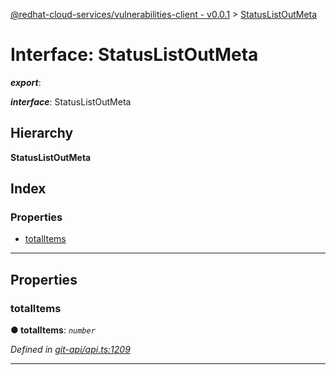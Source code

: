 [@redhat-cloud-services/vulnerabilities-client - v0.0.1](../README.md) > [StatusListOutMeta](../interfaces/statuslistoutmeta.md)

# Interface: StatusListOutMeta

*__export__*: 

*__interface__*: StatusListOutMeta

## Hierarchy

**StatusListOutMeta**

## Index

### Properties

* [totalItems](statuslistoutmeta.md#totalitems)

---

## Properties

<a id="totalitems"></a>

###  totalItems

**● totalItems**: *`number`*

*Defined in [git-api/api.ts:1209](https://github.com/RedHatInsights/javascript-clients/blob/master/packages/vulnerabilities/git-api/api.ts#L1209)*

___

